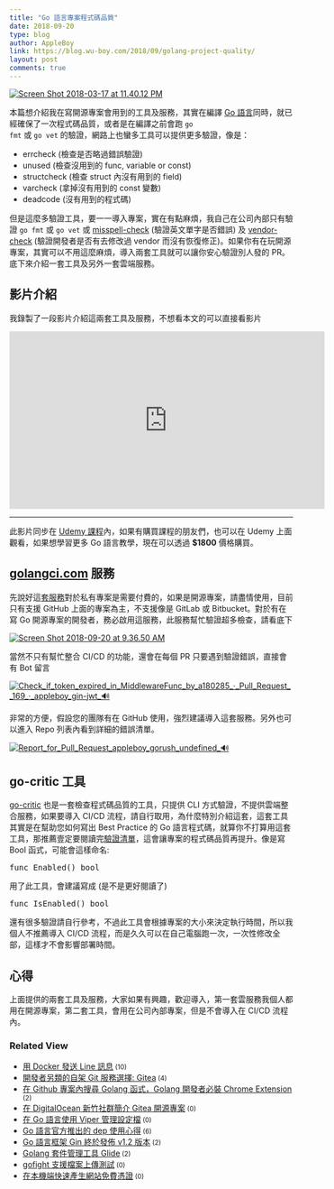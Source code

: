 ```yaml
---
title: "Go 語言專案程式碼品質"
date: 2018-09-20
type: blog
author: AppleBoy
link: https://blog.wu-boy.com/2018/09/golang-project-quality/
layout: post
comments: true
---
```


<a href="https://www.flickr.com/photos/appleboy/39050902230/in/dateposted-public/" title="Screen Shot 2018-03-17 at 11.40.12 PM"><img src="https://i2.wp.com/farm1.staticflickr.com/805/39050902230_b1d91bc120_z.jpg?w=840&#038;ssl=1" alt="Screen Shot 2018-03-17 at 11.40.12 PM" data-recalc-dims="1" /></a>

本篇想介紹我在寫開源專案會用到的工具及服務，其實在編譯 <a href="https://golang.org">Go 語言</a>同時，就已經確保了一次程式碼品質，或者是在編譯之前會跑 <code>go fmt</code> 或 <code>go vet</code> 的驗證，網路上也蠻多工具可以提供更多驗證，像是：

<ul>
<li>errcheck (檢查是否略過錯誤驗證)</li>
<li>unused (檢查沒用到的 func, variable or const)</li>
<li>structcheck (檢查 struct 內沒有用到的 field)</li>
<li>varcheck (拿掉沒有用到的 const 變數)</li>
<li>deadcode (沒有用到的程式碼)</li>
</ul>

但是這麼多驗證工具，要一一導入專案，實在有點麻煩，我自己在公司內部只有驗證 <code>go fmt</code> 或 <code>go vet</code> 或 <a href="github.com/client9/misspell">misspell-check</a> (驗證英文單字是否錯誤) 及 <a href="https://github.com/kardianos/govendor">vendor-check</a> (驗證開發者是否有去修改過 vendor 而沒有恢復修正)。如果你有在玩開源專案，其實可以不用這麼麻煩，導入兩套工具就可以讓你安心驗證別人發的 PR。底下來介紹一套工具及另外一套雲端服務。

<span id="more-7087"></span>

<h2>影片介紹</h2>

我錄製了一段影片介紹這兩套工具及服務，不想看本文的可以直接看影片

<iframe width="560" height="315" src="https://www.youtube-nocookie.com/embed/lXzQ8ZHUpPY" frameborder="0" allow="autoplay; encrypted-media" allowfullscreen></iframe>

<hr />

此影片同步在 <a href="https://www.udemy.com/golang-fight/?couponCode=GOLANG-TOP">Udemy 課程</a>內，如果有購買課程的朋友們，也可以在 Udemy 上面觀看，如果想學習更多 Go 語言教學，現在可以透過 <strong>$1800</strong> 價格購買。

<h2><a href="https://golangci.com/">golangci.com</a> 服務</h2>

先說好這<a href="https://golangci.com/">套服務</a>對於私有專案是需要付費的，如果是開源專案，請盡情使用，目前只有支援 GitHub 上面的專案為主，不支援像是 GitLab 或 Bitbucket。對於有在寫 Go 開源專案的開發者，務必啟用這服務，此服務幫忙驗證超多檢查，請看底下

<a href="https://www.flickr.com/photos/appleboy/44793421681/in/dateposted-public/" title="Screen Shot 2018-09-20 at 9.36.50 AM"><img src="https://i0.wp.com/farm2.staticflickr.com/1862/44793421681_3904269fcb_z.jpg?w=840&#038;ssl=1" alt="Screen Shot 2018-09-20 at 9.36.50 AM" data-recalc-dims="1" /></a>

當然不只有幫忙整合 CI/CD 的功能，還會在每個 PR 只要遇到驗證錯誤，直接會有 Bot 留言

<a href="https://www.flickr.com/photos/appleboy/43883330085/in/dateposted-public/" title="Check_if_token_expired_in_MiddlewareFunc_by_a180285_·_Pull_Request__169_·_appleboy_gin-jwt_&#x1f50a;"><img src="https://i0.wp.com/farm2.staticflickr.com/1897/43883330085_69c9627d22_z.jpg?w=840&#038;ssl=1" alt="Check_if_token_expired_in_MiddlewareFunc_by_a180285_·_Pull_Request__169_·_appleboy_gin-jwt_&#x1f50a;" data-recalc-dims="1" /></a>

非常的方便，假設您的團隊有在 GitHub 使用，強烈建議導入這套服務。另外也可以進入 Repo 列表內看到詳細的錯誤清單。

<a href="https://www.flickr.com/photos/appleboy/29857249697/in/dateposted-public/" title="Report_for_Pull_Request_appleboy_gorush_undefined_&#x1f50a;"><img src="https://i0.wp.com/farm2.staticflickr.com/1896/29857249697_2257aee20f_z.jpg?w=840&#038;ssl=1" alt="Report_for_Pull_Request_appleboy_gorush_undefined_&#x1f50a;" data-recalc-dims="1" /></a>

<h2>go-critic 工具</h2>

<a href="https://go-critic.github.io/">go-critic</a> 也是一套檢查程式碼品質的工具，只提供 CLI 方式驗證，不提供雲端整合服務，如果要導入 CI/CD 流程，請自行取用，為什麼特別介紹這套，這套工具其實是在幫助您如何寫出 Best Practice 的 Go 語言程式碼，就算你不打算用這套工具，那推薦壹定要閱讀完<a href="https://go-critic.github.io/overview.html">驗證清單</a>，這會讓專案的程式碼品質再提升。像是寫 Bool 函式，可能會這樣命名:

<pre class="brush: go; title: ; notranslate">
func Enabled() bool
</pre>

用了此工具，會建議寫成 (是不是更好閱讀了)

<pre class="brush: go; title: ; notranslate">
func IsEnabled() bool
</pre>

還有很多驗證請自行參考，不過此工具會根據專案的大小來決定執行時間，所以我個人不推薦導入 CI/CD 流程，而是久久可以在自己電腦跑一次，一次性修改全部，這樣才不會影響部署時間。

<h2>心得</h2>

上面提供的兩套工具及服務，大家如果有興趣，歡迎導入，第一套雲服務我個人都用在開源專案，第二套工具，會用在公司內部專案，但是不會導入在 CI/CD 流程內。
<div class="wp_rp_wrap  wp_rp_plain" ><div class="wp_rp_content"><h3 class="related_post_title">Related View</h3><ul class="related_post wp_rp"><li data-position="0" data-poid="in-6569" data-post-type="none" ><a href="https://blog.wu-boy.com/2016/11/send-line-notification-using-docker-written-in-golang/" class="wp_rp_title">用 Docker 發送 Line 訊息</a><small class="wp_rp_comments_count"> (10)</small><br /></li><li data-position="1" data-poid="in-6634" data-post-type="none" ><a href="https://blog.wu-boy.com/2017/01/new-git-code-hosting-option-gitea/" class="wp_rp_title">開發者另類的自架 Git 服務選擇: Gitea</a><small class="wp_rp_comments_count"> (4)</small><br /></li><li data-position="2" data-poid="in-6370" data-post-type="none" ><a href="https://blog.wu-boy.com/2016/05/sourcegraph-chrome-extension-for-github/" class="wp_rp_title">在 Github 專案內搜尋 Golang 函式，Golang 開發者必裝 Chrome Extension</a><small class="wp_rp_comments_count"> (2)</small><br /></li><li data-position="3" data-poid="in-6700" data-post-type="none" ><a href="https://blog.wu-boy.com/2017/04/introduction-to-gitea-in-digitalocean-hsinchu/" class="wp_rp_title">在 DigitalOcean 新竹社群簡介 Gitea 開源專案</a><small class="wp_rp_comments_count"> (0)</small><br /></li><li data-position="4" data-poid="in-6858" data-post-type="none" ><a href="https://blog.wu-boy.com/2017/10/go-configuration-with-viper/" class="wp_rp_title">在 Go 語言使用 Viper 管理設定檔</a><small class="wp_rp_comments_count"> (0)</small><br /></li><li data-position="5" data-poid="in-6674" data-post-type="none" ><a href="https://blog.wu-boy.com/2017/03/golang-dependency-management-tool-dep/" class="wp_rp_title">Go 語言官方推出的 dep 使用心得</a><small class="wp_rp_comments_count"> (6)</small><br /></li><li data-position="6" data-poid="in-6772" data-post-type="none" ><a href="https://blog.wu-boy.com/2017/07/go-framework-gin-release-v1-2/" class="wp_rp_title">Go 語言框架 Gin 終於發佈 v1.2 版本</a><small class="wp_rp_comments_count"> (2)</small><br /></li><li data-position="7" data-poid="in-6342" data-post-type="none" ><a href="https://blog.wu-boy.com/2016/05/package-management-for-golang-glide/" class="wp_rp_title">Golang 套件管理工具 Glide</a><small class="wp_rp_comments_count"> (2)</small><br /></li><li data-position="8" data-poid="in-7092" data-post-type="none" ><a href="https://blog.wu-boy.com/2018/09/gofight-support-upload-file-testing/" class="wp_rp_title">gofight 支援檔案上傳測試</a><small class="wp_rp_comments_count"> (0)</small><br /></li><li data-position="9" data-poid="in-7047" data-post-type="none" ><a href="https://blog.wu-boy.com/2018/07/mkcert-zero-config-tool-to-make-locally-trusted-development-certificates/" class="wp_rp_title">在本機端快速產生網站免費憑證</a><small class="wp_rp_comments_count"> (0)</small><br /></li></ul></div></div>